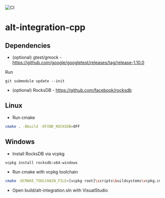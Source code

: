 ![CI](https://github.com/VeriBlock/alt-integration-cpp/workflows/CI/badge.svg)

# alt-integration-cpp

## Dependencies

- (optional) gtest/gmock - https://github.com/google/googletest/releases/tag/release-1.10.0

Run
```
git submodule update --init
```

- (optional) RocksDB - https://github.com/facebook/rocksdb

## Linux

- Run cmake
```bash
cmake . -Bbuild -DFIND_ROCKSDB=OFF
```

## Windows

- Install RocksDB via vcpkg
```bash
vcpkg install rocksdb:x64-windows
```

- Run cmake with vcpkg toolchain
```bash
cmake -DCMAKE_TOOLCHAIN_FILE=[vcpkg root]\scripts\buildsystems\vcpkg.cmake -A x64 -S . -B build
```

- Open build/alt-integration.sln with VisualStudio
